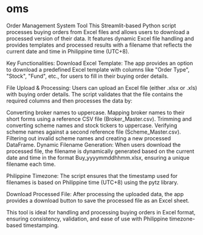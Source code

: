 # oms
Order Management System Tool
This Streamlit-based Python script processes buying orders from Excel files and allows users to download a processed version of their data. It features dynamic Excel file handling and provides templates and processed results with a filename that reflects the current date and time in Philippine time (UTC+8).

Key Functionalities:
Download Excel Template: The app provides an option to download a predefined Excel template with columns like "Order Type", "Stock", "Fund", etc., for users to fill in their buying order details.

File Upload & Processing: Users can upload an Excel file (either .xlsx or .xls) with buying order details. The script validates that the file contains the required columns and then processes the data by:

Converting broker names to uppercase.
Mapping broker names to their short forms using a reference CSV file (Broker_Master.csv).
Trimming and converting scheme names and stock tickers to uppercase.
Verifying scheme names against a second reference file (Scheme_Master.csv).
Filtering out invalid scheme names and creating a new processed DataFrame.
Dynamic Filename Generation: When users download the processed file, the filename is dynamically generated based on the current date and time in the format Buy_yyyymmddhhmm.xlsx, ensuring a unique filename each time.

Philippine Timezone: The script ensures that the timestamp used for filenames is based on Philippine time (UTC+8) using the pytz library.

Download Processed File: After processing the uploaded data, the app provides a download button to save the processed file as an Excel sheet.

This tool is ideal for handling and processing buying orders in Excel format, ensuring consistency, validation, and ease of use with Philippine timezone-based timestamping.
